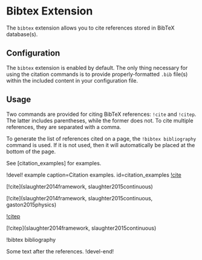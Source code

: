 # Bibtex Extension

The `bibtex` extension allows you to cite references stored in BibTeX database(s).

## Configuration

The `bibtex` extension is enabled by default. The only thing necessary for using
the citation commands is to provide properly-formatted `.bib` file(s) within the
included content in your configuration file.

## Usage

Two commands are provided for citing BibTeX references: `!cite` and `!citep`.
The latter includes parentheses, while the former does not. To cite multiple
references, they are separated with a comma.

To generate the list of references cited on a page, the `!bibtex bibliography`
command is used. If it is not used, then it will automatically be placed at the
bottom of the page.

See [citation_examples] for examples.

!devel! example caption=Citation examples. id=citation_examples
[!cite](slaughter2014framework)

[!cite](slaughter2014framework, slaughter2015continuous)

[!cite](slaughter2014framework, slaughter2015continuous, gaston2015physics)

[!citep](slaughter2014framework)

[!citep](slaughter2014framework, slaughter2015continuous)

!bibtex bibliography

Some text after the references.
!devel-end!

